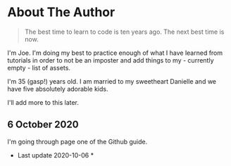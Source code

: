 # About The Author

> The best time to learn to code is ten years ago. The next best time is now.

I'm Joe. I'm doing my best to practice enough of what I have learned from tutorials in order to not be an imposter and add things to my - currently empty - list of assets.

I'm 35 (gasp!) years old. I am married to my sweetheart Danielle and we have five absolutely adorable kids.

I'll add more to this later. 

## 6 October 2020

I'm going through page one of the Github guide.

* Last update 2020-10-06 *
